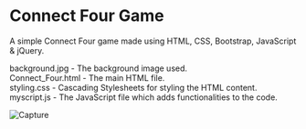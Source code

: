 # Connect Four Game

A simple Connect Four game made using HTML, CSS, Bootstrap, JavaScript & jQuery.

background.jpg - The background image used.<br/>
Connect_Four.html - The main HTML file.<br/>
styling.css - Cascading Stylesheets for styling the HTML content.<br/>
myscript.js - The JavaScript file which adds functionalities to the code.<br/>

![Capture](https://user-images.githubusercontent.com/53677987/95109503-4c17a080-075a-11eb-91c0-0b528a279799.JPG)
